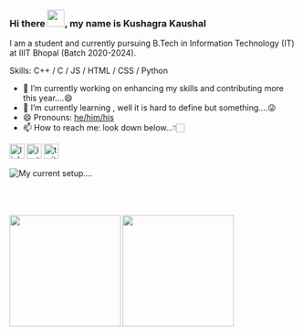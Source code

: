### Hi there <img src="https://raw.githubusercontent.com/MartinHeinz/MartinHeinz/master/wave.gif" width="30px">, my name is Kushagra Kaushal
I am a student and currently pursuing B.Tech in Information Technology (IT) at IIIT Bhopal (Batch 2020-2024). 

Skills: C++ / C / JS / HTML / CSS / Python

- 🔭 I’m currently working on enhancing my skills and contributing more this year....😄 
- 🌱 I’m currently learning , well it is hard to define but something....😜 
- 😄 Pronouns: [he/him/his](https://pronoun.is/he)
- 📫 How to reach me: look down below...👇🏻

[<img src='https://www.iconsdb.com/icons/preview/gray/linkedin-4-xxl.png' alt='linkedin' height='26'>](https://www.linkedin.com/in/kushagra-kaushal-858244201/)  [<img src='https://www.iconsdb.com/icons/preview/gray/instagram-4-xxl.png' alt='instagram' height='26'>](https://www.instagram.com/kaushal._.kushagra911/)  [<img src='https://www.iconsdb.com/icons/preview/gray/twitter-4-xxl.png' alt='twitter' height='26'>](https://twitter.com/k_UGH_shagra)  

<!--![GitHub Activity Graph](https://activity-graph.herokuapp.com/graph?username=kshgrk&bg_color=011627&color=e4e2e2&line=fafafa&point=f4f2f2&area=true&hide_border=true) --> 

![My current setup....](https://user-images.githubusercontent.com/75542933/121058598-2279b200-c7de-11eb-8888-5db256a7fe85.png)

<br/>
<br/>

<!-- <a href='https://archiveprogram.github.com/'><img src='https://raw.githubusercontent.com/acervenky/animated-github-badges/master/assets/acbadge.gif' width='26' height='26'></a> <a href='https://docs.github.com/en/developers'><img src='https://raw.githubusercontent.com/acervenky/animated-github-badges/master/assets/devbadge.gif' width='26' height='26'></a> <a href='https://github.com/pricing'><img src='https://raw.githubusercontent.com/acervenky/animated-github-badges/master/assets/pro.gif' width='26' height='26'></a> <a href='https://stars.github.com/'><img src='https://raw.githubusercontent.com/acervenky/animated-github-badges/master/assets/starbadge.gif' width='26' height='26'></a> <a href='https://docs.github.com/en/github/supporting-the-open-source-community-with-github-sponsors'><img src='https://raw.githubusercontent.com/acervenky/animated-github-badges/master/assets/sponsorbadge.gif' width='26' height='26'></a> -->
<br>
<a href="https://github.com/anuraghazra/github-readme-stats">
  <img align="left" src="https://github-readme-stats.vercel.app/api?username=kshgrk&show_icons=true&theme=nightowl&hide_border=true" height='195'/>
</a>
<a href="https://github.com/anuraghazra/github-readme-stats">
  <img align="left" src="https://github-readme-stats.vercel.app/api/top-langs/?username=kshgrk&theme=nightowl&hide_border=true" height='195'/>
</a>


<!--![GitHub streak stats](https://github-readme-streak-stats.herokuapp.com/?user=kshgrk)--> 

